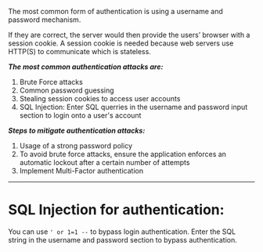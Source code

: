 The most common form of authentication is using a username and password mechanism. 

If they are correct, the server would then provide the users’ browser with a session cookie. A session cookie is needed because web servers use HTTP(S) to communicate which is stateless.

***The most common authentication attacks are:***

1) Brute Force attacks
2) Common password guessing
3) Stealing session cookies to access user accounts
4) SQL Injection: Enter SQL querries in the username and password input section to login onto a user's account

***Steps to mitigate authentication attacks:***

1) Usage of a strong password policy
2) To avoid brute force attacks, ensure the application enforces an automatic lockout after a certain number of attempts
3) Implement Multi-Factor authentication

***
# SQL Injection for authentication:

You can use `' or 1=1 --` to bypass login authentication. Enter the SQL string in the username and password section to bypass authentication.

